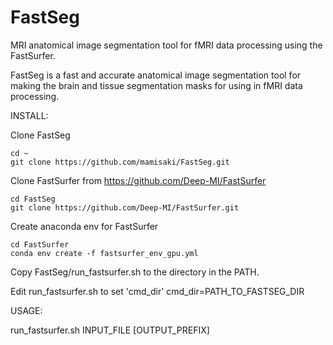 # FastSeg
MRI anatomical image segmentation tool for fMRI data processing using the FastSurfer.

FastSeg is a fast and accurate anatomical image segmentation tool for making the brain and tissue segmentation masks for using in fMRI data processing.

INSTALL:

Clone FastSeg
```
cd ~
git clone https://github.com/mamisaki/FastSeg.git
```

Clone FastSurfer from https://github.com/Deep-MI/FastSurfer
```
cd FastSeg
git clone https://github.com/Deep-MI/FastSurfer.git
```

Create anaconda env for FastSurfer
```
cd FastSurfer
conda env create -f fastsurfer_env_gpu.yml
```

Copy FastSeg/run_fastsurfer.sh to the directory in the PATH.

Edit run_fastsurfer.sh to set 'cmd_dir'
cmd_dir=PATH_TO_FASTSEG_DIR

USAGE:

run_fastsurfer.sh INPUT_FILE [OUTPUT_PREFIX]
